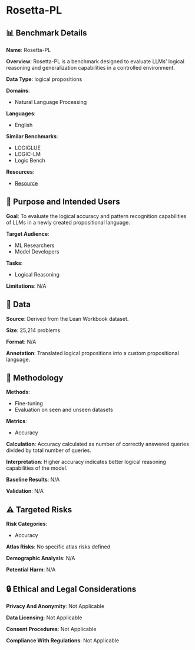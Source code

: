 # Rosetta-PL

## 📊 Benchmark Details

**Name**: Rosetta-PL

**Overview**: Rosetta-PL is a benchmark designed to evaluate LLMs’ logical reasoning and generalization capabilities in a controlled environment.

**Data Type**: logical propositions

**Domains**:
- Natural Language Processing

**Languages**:
- English

**Similar Benchmarks**:
- LOGIGLUE
- LOGIC-LM
- Logic Bench

**Resources**:
- [Resource](N/A)

## 🎯 Purpose and Intended Users

**Goal**: To evaluate the logical accuracy and pattern recognition capabilities of LLMs in a newly created propositional language.

**Target Audience**:
- ML Researchers
- Model Developers

**Tasks**:
- Logical Reasoning

**Limitations**: N/A

## 💾 Data

**Source**: Derived from the Lean Workbook dataset.

**Size**: 25,214 problems

**Format**: N/A

**Annotation**: Translated logical propositions into a custom propositional language.

## 🔬 Methodology

**Methods**:
- Fine-tuning
- Evaluation on seen and unseen datasets

**Metrics**:
- Accuracy

**Calculation**: Accuracy calculated as number of correctly answered queries divided by total number of queries.

**Interpretation**: Higher accuracy indicates better logical reasoning capabilities of the model.

**Baseline Results**: N/A

**Validation**: N/A

## ⚠️ Targeted Risks

**Risk Categories**:
- Accuracy

**Atlas Risks**:
No specific atlas risks defined

**Demographic Analysis**: N/A

**Potential Harm**: N/A

## 🔒 Ethical and Legal Considerations

**Privacy And Anonymity**: Not Applicable

**Data Licensing**: Not Applicable

**Consent Procedures**: Not Applicable

**Compliance With Regulations**: Not Applicable
